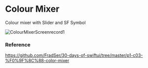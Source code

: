 # Colour Mixer

Colour mixer with Slider and SF Symbol

![ColourMixerScreenrecord1](https://user-images.githubusercontent.com/3436468/97547246-86e2c080-1a08-11eb-90df-71d6da69d6b5.gif)

### Reference

https://github.com/FradSer/30-days-of-swiftui/tree/master/p1-c03-%F0%9F%8C%88-color-mixer
